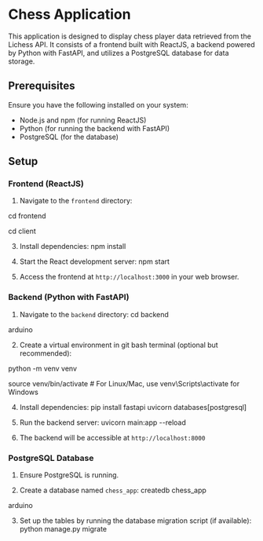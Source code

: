 # Chess Application

This application is designed to display chess player data retrieved from the Lichess API. It consists of a frontend built with ReactJS, a backend powered by Python with FastAPI, and utilizes a PostgreSQL database for data storage.

## Prerequisites

Ensure you have the following installed on your system:

- Node.js and npm (for running ReactJS)
- Python (for running the backend with FastAPI)
- PostgreSQL (for the database)

## Setup

### Frontend (ReactJS)

1. Navigate to the `frontend` directory:
   
cd frontend

cd client


3. Install dependencies:
npm install

5. Start the React development server:
npm start

6. Access the frontend at `http://localhost:3000` in your web browser.

### Backend (Python with FastAPI)

1. Navigate to the `backend` directory:
cd backend

arduino

2. Create a virtual environment in git bash terminal (optional but recommended):
   
python -m venv venv

source venv/bin/activate # For Linux/Mac, use venv\Scripts\activate for Windows


4. Install dependencies:
pip install fastapi uvicorn databases[postgresql]


5. Run the backend server:
uvicorn main:app --reload


6. The backend will be accessible at `http://localhost:8000`

### PostgreSQL Database

1. Ensure PostgreSQL is running.

2. Create a database named `chess_app`:
createdb chess_app

arduino

3. Set up the tables by running the database migration script (if available):
python manage.py migrate

